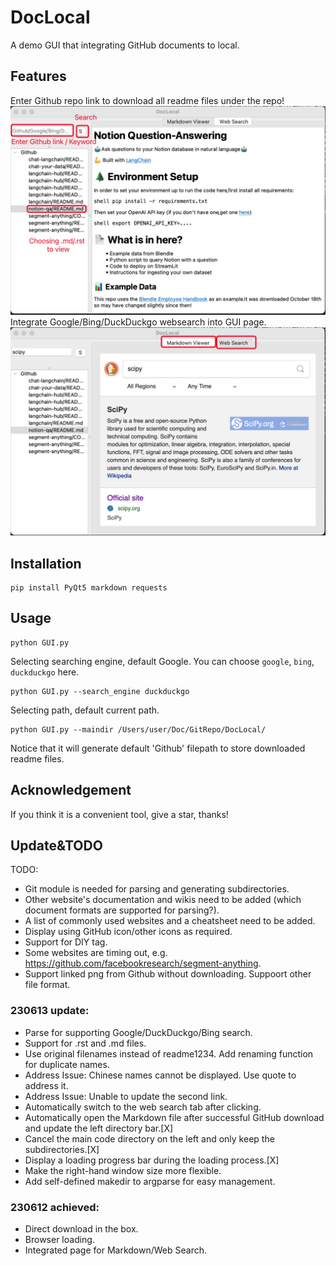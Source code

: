 # DocLocal
A demo GUI that integrating GitHub documents to local.

## Features

Enter Github repo link to download all readme files under the repo!  
<img src="./fig/Markdownfile.png" alt="export" width="600"/>  
Integrate Google/Bing/DuckDuckgo websearch into GUI page.  
<img src="./fig/WebSearchfile.png" alt="export" width="600"/>  

## Installation
```shell 
pip install PyQt5 markdown requests
```

## Usage
```shell
python GUI.py
```

Selecting searching engine, default Google. You can choose `google`, `bing`, `duckduckgo` here.  
```shell
python GUI.py --search_engine duckduckgo
```

Selecting path, default current path.   
```shell
python GUI.py --maindir /Users/user/Doc/GitRepo/DocLocal/
```

Notice that it will generate default 'Github' filepath to store downloaded readme files.  

## Acknowledgement
If you think it is a convenient tool, give a star, thanks!



## Update&TODO
TODO:
- Git module is needed for parsing and generating subdirectories.  
- Other website's documentation and wikis need to be added (which document formats are supported for parsing?).  
- A list of commonly used websites and a cheatsheet need to be added.  
- Display using GitHub icon/other icons as required.  
- Support for DIY tag.   
- Some websites are timing out, e.g. https://github.com/facebookresearch/segment-anything.  
- Support linked png from Github without downloading. Suppoort other file format.  


### 230613 update:
- Parse for supporting Google/DuckDuckgo/Bing search.   
- Support for .rst and .md files.     
- Use original filenames instead of readme1234. Add renaming function for duplicate names.  
- Address Issue: Chinese names cannot be displayed. Use quote to address it.  
- Address Issue: Unable to update the second link.  
- Automatically switch to the web search tab after clicking.  
- Automatically open the Markdown file after successful GitHub download and update the left directory bar.[X]  
- Cancel the main code directory on the left and only keep the subdirectories.[X]  
- Display a loading progress bar during the loading process.[X]  
- Make the right-hand window size more flexible.  
- Add self-defined makedir to argparse for easy management.  

### 230612 achieved:
- Direct download in the box.   
- Browser loading.   
- Integrated page for Markdown/Web Search.   
